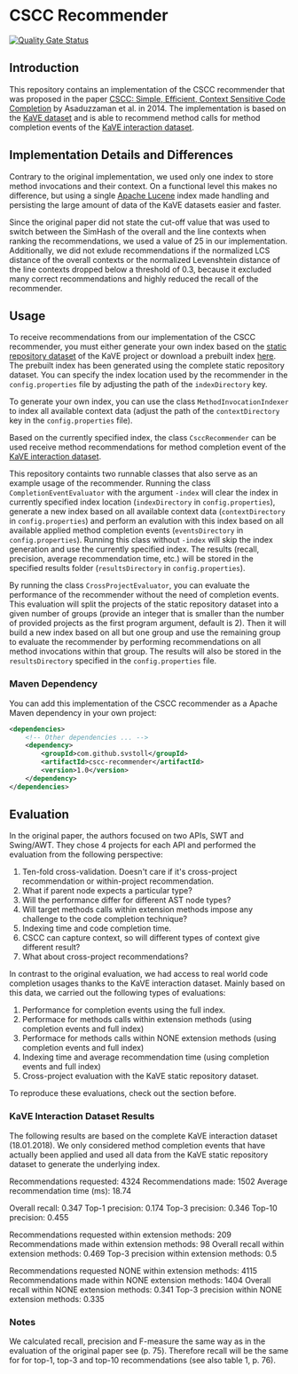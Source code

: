 # CSCC Recommender
[![Quality Gate Status](https://sonarcloud.io/api/project_badges/measure?project=ch.uzh.ifi.ase%3Acscc-recommender&metric=alert_status)](https://sonarcloud.io/dashboard?id=ch.uzh.ifi.ase%3Acscc-recommender)

## Introduction
This repository contains an implementation of the CSCC recommender that was proposed in the paper [CSCC: Simple, Efficient, Context Sensitive Code Completion](https://ieeexplore.ieee.org/document/6976073) by Asaduzzaman et al. in 2014. The implementation is based on the [KaVE dataset](http://www.kave.cc) and is able to recommend method calls for method completion events of the [KaVE interaction dataset](http://www.kave.cc/datasets).

## Implementation Details and Differences
Contrary to the original implementation, we used only one index to store method invocations and their context. On a functional level this makes no difference, but using a single [Apache Lucene](https://lucene.apache.org/) index made handling and persisting the large amount of data of the KaVE datasets easier and faster.

Since the original paper did not state the cut-off value that was used to switch between the SimHash of the overall and the line contexts when ranking the recommendations, we used a value of 25 in our implementation. Additionally, we did not exlude recommendations if the normalized LCS distance of the overall contexts or the normalized Levenshtein distance of the line contexts dropped below a threshold of 0.3, because it excluded many correct recommendations and highly reduced the recall of the recommender.

## Usage
To receive recommendations from our implementation of the CSCC recommender, you must either generate your own index based on the [static repository dataset](http://www.kave.cc/datasets) of the KaVE project or download a prebuilt index [here](https://drive.google.com/open?id=1bnMhsoAovyORF4fsFRk22OEchkXaq1Fy). The prebuilt index has been generated using the complete static repository dataset. You can specify the index location used by the recommender in the `config.properties` file by adjusting the path of the `indexDirectory` key.

To generate your own index, you can use the class `MethodInvocationIndexer` to index all available context data (adjust the path of the `contextDirectory` key in the `config.properties` file). 

Based on the currently specified index, the class `CsccRecommender` can be used receive method recommendations for method completion event of the [KaVE interaction dataset](http://www.kave.cc/datasets).

This repository containts two runnable classes that also serve as an example usage of the recommender. Running the class `CompletionEventEvaluator` with the argument `-index` will clear the index in currently specified index location (`indexDirectory` in `config.properties`), generate a new index based on all available context data (`contextDirectory` in `config.properties`) and perform an evalution with this index based on all available applied method completion events (`eventsDirectory` in `config.properties`). Running this class without `-index` will skip the index generation and use the currently specified index. The results (recall, precision, average recommendation time, etc.) will be stored in the specified results folder (`resultsDirectory` in `config.properties`).

By running the class `CrossProjectEvaluator`, you can evaluate the performance of the recommender without the need of completion events. This evaluation will split the projects of the static repository dataset into a given number of groups (provide an integer that is smaller than the number of provided projects as the first program argument, default is 2). Then it will build a new index based on all but one group and use the remaining group to evaluate the recommender by performing recommendations on all method invocations within that group. The results will also be stored in the `resultsDirectory` specified in the `config.properties` file.

### Maven Dependency
You can add this implementation of the CSCC recommender as a Apache Maven dependency in your own project:
```xml
<dependencies>
    <!-- Other dependencies ... -->
    <dependency>
        <groupId>com.github.svstoll</groupId>
        <artifactId>cscc-recommender</artifactId>
        <version>1.0</version>
    </dependency>
</dependencies>
```

## Evaluation
In the original paper, the authors focused on two APIs, SWT and Swing/AWT. They chose 4 projects for each API and performed the evaluation from the following perspective:
1. Ten-fold cross-validation. Doesn't care if it's cross-project recommendation or within-project recommendation. 
2. What if parent node expects a particular type?
3. Will the performance differ for different AST node types?
4. Will target methods calls within extension methods impose any challenge to the code completion technique?
5. Indexing time and code completion time.
6. CSCC can capture context, so will different types of context give different result?
7. What about cross-project recommendations?

In contrast to the original evaluation, we had access to real world code completion usages thanks to the KaVE interaction dataset. Mainly based on this data, we carried out the following types of evaluations:

1. Performance for completion events using the full index.
2. Performace for methods calls within extension methods (using completion events and full index)
3. Performace for methods calls within NONE extension methods (using completion events and full index)
4. Indexing time and average recommendation time (using completion events and full index)
5. Cross-project evaluation with the KaVE static repository dataset.

To reproduce these evaluations, check out the section before.

### KaVE Interaction Dataset Results
The following results are based on the complete KaVE interaction dataset (18.01.2018). We only considered method completion events that have actually been applied and used all data from the KaVE static repository dataset to generate the underlying index.

Recommendations requested: 4324
Recommendations made: 1502
Average recommendation time (ms): 18.74

Overall recall: 0.347
Top-1 precision: 0.174
Top-3 precision: 0.346
Top-10 precision: 0.455

Recommendations requested within extension methods: 209
Recommendations made within extension methods: 98
Overall recall within extension methods: 0.469
Top-3 precision within extension methods: 0.5

Recommendations requested NONE within extension methods: 4115
Recommendations made within NONE extension methods: 1404
Overall recall within NONE extension methods: 0.341
Top-3 precision within NONE extension methods: 0.335

### Notes
We calculated recall, precision and F-measure the same way as in the evaluation of the original paper see (p. 75). Therefore recall will be the same for for top-1, top-3 and top-10 recommendations (see also table 1, p. 76).
